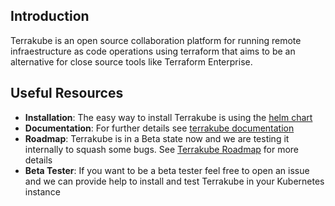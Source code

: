 ## Introduction

Terrakube is an open source collaboration platform for running remote infraestructure as code operations using terraform that aims to be an alternative for close source tools like Terraform Enterprise. 

## Useful Resources

- **Installation**: The easy way to install Terrakube is using the [helm chart](https://github.com/AzBuilder/terrakube-helm-chart)
- **Documentation**: For further details see [terrakube documentation](https://docs.terrakube.org)
- **Roadmap**: Terrakube is in a Beta state now and we are testing it internally to squash some bugs. See [Terrakube Roadmap](https://github.com/orgs/AzBuilder/projects/3) for more details
- **Beta Tester**: If you want to be a beta tester feel free to open an issue and we can provide help to install and test Terrakube in your Kubernetes instance
